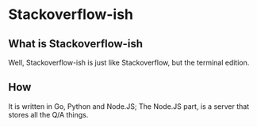 # Stackoverflow-ish

## What is Stackoverflow-ish

Well, Stackoverflow-ish is just like Stackoverflow, but the terminal edition.

## How

It is written in Go, Python and Node.JS; The Node.JS part, is a server
that stores all the Q/A things.
